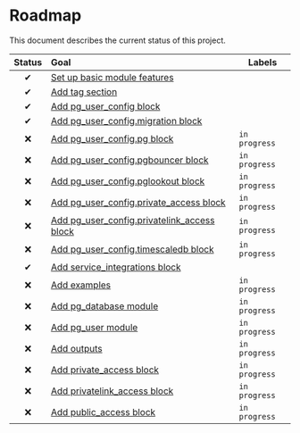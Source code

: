 # Roadmap

This document describes the current status of this project.


| Status | Goal | Labels | 
| :---: | :--- | --- | 
| ✔ | [Set up basic module features]() || 
| ✔ | [Add tag section]() ||
| ✔ | [Add pg_user_config block]() ||
| ✔ | [Add pg_user_config.migration block]() ||
| ❌ | [Add pg_user_config.pg block]() |`in progress`|
| ❌ | [Add pg_user_config.pgbouncer block]() |`in progress`|
| ❌ | [Add pg_user_config.pglookout block]() |`in progress`|
| ❌ | [Add pg_user_config.private_access block]() |`in progress`|
| ❌ | [Add pg_user_config.privatelink_access block]() |`in progress`|
| ❌ | [Add pg_user_config.timescaledb block]() |`in progress`|
| ✔ | [Add service_integrations block]() ||
| ❌ | [Add examples]() |`in progress`|
| ❌ | [Add pg_database module]() |`in progress`|
| ❌ | [Add pg_user module]() |`in progress`|
| ❌ | [Add outputs]() |`in progress`|
| ❌ | [Add private_access block]() |`in progress`|
| ❌ | [Add privatelink_access block]() |`in progress`|
| ❌ | [Add public_access block]() |`in progress`|